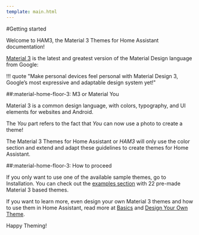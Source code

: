 ```yaml
---
template: main.html
---
```

<!-- GT/GMY -->

#Getting started

Welcome to HAM3, the Material 3 Themes for Home Assistant documentation!

[Material 3](https://m3.material.io/) is the latest and greatest version of the Material Design language from Google:

!!! quote "Make personal devices feel personal with Material Design 3, Google’s most expressive and adaptable design system yet!"

##:material-home-floor-3: M3 or Material You

Material 3 is a common design language, with colors, typography, and UI elements for websites and Android.

The _You_ part refers to the fact that _You_ can now use a photo to create a theme!

The Material 3 Themes for Home Assistant or _HAM3_ will only use the color section and extend and adapt these guidelines to create themes for Home Assistant.

##:material-home-floor-3: How to proceed

If you only want to use one of the available sample themes, go to Installation. You can check out the [examples section][examples-section-md] with 22 pre-made Material 3 based themes.

If you want to learn more, even design your own Material 3 themes and how to use them in Home Assistant, read more at [Basics][basics-section-md] and [Design Your Own Theme][design-section-md].

Happy Theming!

[examples-section-md]: ../examples/introduction.md
[basics-section-md]: ../basics/m3-color-system.md
[design-section-md]: ../design/introduction.md

